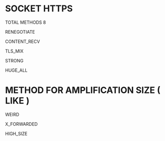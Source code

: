 # SOCKET HTTPS

TOTAL METHODS 8

RENEGOTIATE

CONTENT_RECV

TLS_MIX

STRONG

HUGE_ALL

# METHOD FOR AMPLIFICATION SIZE ( LIKE )

WEIRD

X_FORWARDED

HIGH_SIZE
